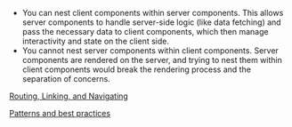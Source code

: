 - You can nest client components within server components. This allows server components to handle server-side logic (like data fetching) and pass the necessary data to client components, which then manage interactivity and state on the client side.
- You cannot nest server components within client components. Server components are rendered on the server, and trying to nest them within client components would break the rendering process and the separation of concerns.

[Routing, Linking, and Navigating](https://nextjs.org/docs/app/building-your-application/routing/linking-and-navigating)

[Patterns and best practices](https://nextjs.org/docs/app/building-your-application/data-fetching/patterns)